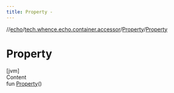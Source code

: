 ```yaml
---
title: Property -
---
```

//[echo](../../index.md)/[tech.whence.echo.container.accessor](../index.md)/[Property](index.md)/[Property](-property.md)



# Property  
[jvm]  
Content  
fun [Property](-property.md)()  



